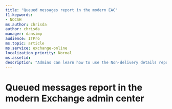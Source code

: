```yaml
---
title: "Queued messages report in the modern EAC"
f1.keywords:
- NOCSH
ms.author: chrisda
author: chrisda
manager: dansimp
audience: ITPro
ms.topic: article
ms.service: exchange-online
localization_priority: Normal
ms.assetid:
description: "Admins can learn how to use the Non-delivery details report in the modern Exchange admin center to monitor outbound messages that were sent over connectors from your organization that have been delayed for over an hour."
---
```


# Queued messages report in the modern Exchange admin center
